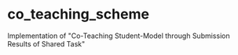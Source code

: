 # co_teaching_scheme
Implementation of "Co-Teaching Student-Model through Submission Results of Shared Task"
